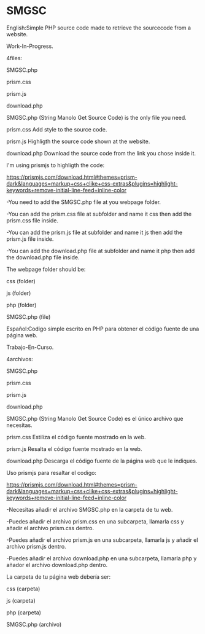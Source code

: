# SMGSC
English:Simple PHP source code made to retrieve the sourcecode from a website.

Work-In-Progress.

4files:

SMGSC.php

prism.css

prism.js

download.php


SMGSC.php (String Manolo Get Source Code) is the only file you need.

prism.css Add style to the source code.

prism.js Highligth the source code shown at the website.

download.php Download the source code from the link you chose inside it.

I'm using prismjs to highligth the code:

https://prismjs.com/download.html#themes=prism-dark&languages=markup+css+clike+css-extras&plugins=highlight-keywords+remove-initial-line-feed+inline-color


-You need to add the SMGSC.php file at you webpage folder.

-You can add the prism.css file at subfolder and name it css then add the prism.css file inside.

-You can add the prism.js file at subfolder and name it js then add the prism.js file inside.

-You can add the download.php file at subfolder and name it php then add the download.php file inside.

The webpage folder should be:

css (folder)

js (folder)

php (folder)

SMGSC.php (file)



Español:Codigo simple escrito en PHP para obtener el código fuente de una página web.

Trabajo-En-Curso.


4archivos:

SMGSC.php

prism.css

prism.js

download.php


SMGSC.php (String Manolo Get Source Code) es el único archivo que necesitas.

prism.css Estiliza el código fuente mostrado en la web.

prism.js Resalta el código fuente mostrado en la web.

download.php Descarga el código fuente de la página web que le indiques.

Uso prismjs para resaltar el codigo:

https://prismjs.com/download.html#themes=prism-dark&languages=markup+css+clike+css-extras&plugins=highlight-keywords+remove-initial-line-feed+inline-color


-Necesitas añadir el archivo SMGSC.php en la carpeta de tu web.

-Puedes añadir el archivo prism.css en una subcarpeta, llamarla css y añadir el archivo prism.css dentro.

-Puedes añadir el archivo prism.js en una subcarpeta, llamarla js y añadir el archivo prism.js dentro.

-Puedes añadir el archivo download.php en una subcarpeta, llamarla php y añador el archivo download.php dentro.

La carpeta de tu página web debería ser:

css (carpeta)

js (carpeta)

php (carpeta)

SMGSC.php (archivo)
